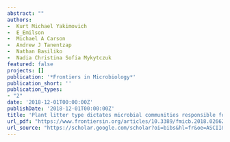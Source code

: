 ```yaml
--- 
abstract: ""
authors: 
-  Kurt Michael Yakimovich
-  E_Emilson
-  Michael A Carson
-  Andrew J Tanentzap
-  Nathan Basiliko
-  Nadia Christina Sofia Mykytczuk
featured: false
projects: []
publication: '*Frontiers in Microbiology*'
publication_short: ''
publication_types:
- "2"
date: '2018-12-01T00:00:00Z'
publishDate: '2018-12-01T00:00:00Z'
title: 'Plant litter type dictates microbial communities responsible for greenhouse gas production in amended lake sediments'
url_pdf: "https://www.frontiersin.org/articles/10.3389/fmicb.2018.02662/full"
url_source: "https://scholar.google.com/scholar?oi=bibs&hl=fr&oe=ASCII&cites=5757489852754114376&as_sdt=5"
--- 
```



